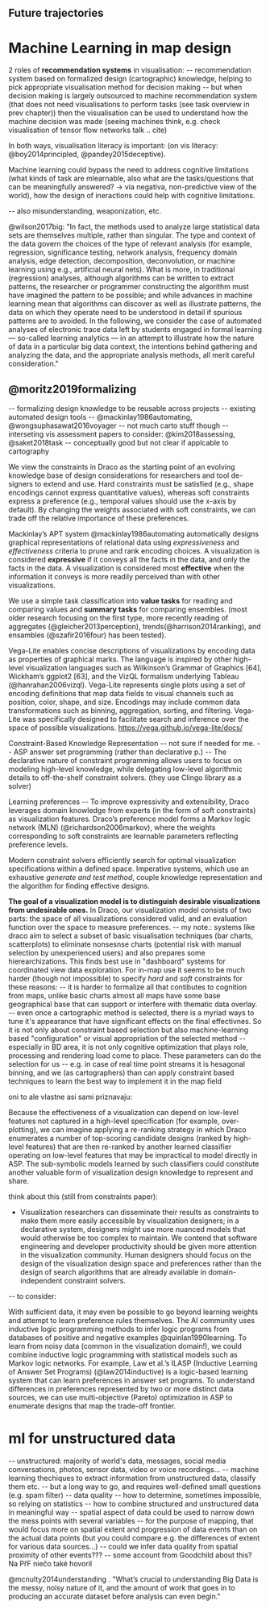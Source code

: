 Future trajectories
-------------------

# Machine Learning in map design

2 roles of **recommendation systems** in visualisation:
-- recommendation system based on formalized design (cartographic) knowledge, helping to pick appropriate visualisation method for decision making
-- but when decision making is largely outsourced to machine recommendation system (that does not need visualisations to perform tasks (see task overview in prev chapter)) then the visualisation can be used to understand how the machine decision was made (seeing machines think, e.g. check visualisation of tensor flow networks talk .. cite)

In both ways, visualisation literacy is important: (on vis literacy: @boy2014principled, @pandey2015deceptive).

Machine learning could bypass the need to address cognitive limitations (what kinds of task are mlearnable, also what are the tasks/questions that can be meaningfully answered? -> via negativa, non-predictive view of the world), how the design of ineractions could help with cognitive limitations. 

-- also misunderstanding, weaponization, etc.

@wilson2017big: 
"In fact, the methods used to analyze large statistical data sets are themselves multiple, rather than singular. The type and context of the data govern the choices of the type of relevant analysis (for example, regression, significance testing, network analysis, frequency domain analysis, edge detection, decomposition, deconvolution, or machine learning using e.g., artificial neural nets). What is more, in traditional (regression) analyses, although algorithms can be written to extract patterns, the researcher or programmer constructing the algorithm must have imagined the pattern to be possible; and while advances in machine learning mean that algorithms can discover as well as illustrate patterns, the data on which they operate need to be understood in detail if spurious patterns are to avoided. In the following, we consider the case of automated analyses of electronic trace data left by students engaged in formal learning — so-called learning analytics — in an attempt to illustrate how the nature of data in a particular big data context, the intentions behind gathering and analyzing the data, and the appropriate analysis methods, all merit careful consideration."


@moritz2019formalizing
----------------------

-- formalizing design knowledge to be reusable across projects
-- existing automated design tools -- @mackinlay1986automating, @wongsuphasawat2016voyager -- not much carto stuff though
-- interseting vis assessment papers to consider: @kim2018assessing, @saket2018task -- conceptually good but not clear if applcable to cartography

We view the constraints in Draco as the starting point of an evolving knowledge base of design considerations for researchers and tool de- signers to extend and use. Hard constraints must be satisfied (e.g., shape encodings cannot express quantitative values), whereas soft constraints express a preference (e.g., temporal values should use the x-axis by default). By changing the weights associated with soft constraints, we can trade off the relative importance of these preferences.

Mackinlay’s APT system @mackinlay1986automating automatically designs graphical representations of relational data using *expressiveness* and *effectiveness* criteria to prune and rank encoding choices. A visualization is considered **expressive** if it conveys all the facts in the data, and only the facts in the data. A visualization is considered most **effective** when the information it conveys is more readily perceived than with other visualizations.

We use a simple task classification into **value tasks** for reading and comparing values and **summary tasks** for comparing ensembles. (most older research focusing on the first type, more recently reading of aggregates (@gleicher2013perception), trends(@harrison2014ranking), and ensambles (@szafir2016four) has been tested).

Vega-Lite enables concise descriptions of visualizations by encoding data as properties of graphical marks. The language is inspired by other high-level visualization languages such as Wilkinson’s Grammar of Graphics [64], Wickham’s ggplot2 [63], and the VizQL formalism
underlying Tableau (@hanrahan2006vizql). Vega-Lite represents single plots using a set of encoding definitions that map data fields to visual channels such as position, color, shape, and size. Encodings may include common data transformations such as binning, aggregation, sorting, and filtering. Vega-Lite was specifically designed to facilitate search and inference over the space of possible visualizations. <https://vega.github.io/vega-lite/docs/>

Constraint-Based Knowledge Representation -- not sure if needed for me.
-- ASP answer set programming (rather than declarative p.) -- The declarative nature of constraint programming allows users to focus on modeling high-level knowledge, while delegating low-level algorithmic details to off-the-shelf constraint solvers. (they use Clingo library as a solver)

Learning preferences -- To improve expressivity and extensibility, Draco leverages domain
knowledge from experts (in the form of soft constraints) as visualization features.  Draco’s preference model forms a Markov logic network (MLN) (@richardson2006markov), where the weights corresponding to soft constraints are learnable parameters reflecting preference levels.

Modern constraint solvers efficiently search for optimal visualization specifications within a defined space. Imperative systems, which use an exhaustive *generate and test method*, couple knowledge representation and the algorithm for finding effective designs.

**The goal of a visualization model is to distinguish desirable visualizations from undesirable ones.** In Draco, our visualization model consists of two parts: the space of all visualizations considered valid, and an evaluation function over the space to measure preferences. -- my note.: systems like draco aim to select a subset of basic visualisation techniques (bar charts, scatterplots) to eliminate nonsesnse charts (potential risk with manual selection by unexperienced users) and also prepares some hierearchizations. This finds best use in "dashboard" systems for coordinated view data exploration. For in-map use it seems to be much harder (though not impossible) to specify *hard* and *soft* constraints for these reasons:
-- it is harder to formalize all that contibutes to cognition from maps, unlike basic charts almost all maps have some base geographical base that can support or interfere with thematic data overlay.
-- even once a cartographic method is selected, there is a myriad ways to tune it's appearance that have significant effects on the final effectivnes. So it is not only about constraint based selection but also machine-learning based "configuration" or visual appropriation of the selected method
-- especially in BD area, it is not only cognitive optimization that plays role, processing and rendering load come to place. These parameters can do the selection for us -- e.g. in case of real time point streams it is hesagonal binning, and we (as cartographers) than can apply constraint based techniques to learn the best way to implement it in the map field

oni to ale vlastne asi sami priznavaju:

Because the effectiveness of a visualization can depend on low-level features not captured in a high-level specification (for example, over-plotting), we can imagine applying a re-ranking strategy in which Draco enumerates a number of top-scoring candidate designs (ranked by high-level features) that are then re-ranked by another learned classifier operating on low-level features that may be impractical to model directly in ASP. The sub-symbolic models learned by such classifiers could constitute another valuable form of visualization design knowledge to represent and share.

think about this (still from constraints paper):
* Visualization researchers can disseminate their results as constraints to make them more easily accessible by visualization designers; in a declarative system, designers might use more nuanced models that would otherwise be too complex to maintain. We contend that software engineering and developer productivity should be given more attention in the visualization community.  Human designers should focus on the design of the visualization design space and preferences rather than the design of search algorithms that are already available in domain-independent constraint solvers.

-- to consider:

With sufficient data, it may even be possible to go beyond learning weights and attempt to learn preference rules themselves. The AI community uses inductive logic programming methods to infer logic programs from databases of positive and negative examples @quinlan1990learning. To learn from noisy data (common in the visualization domain!), we could combine inductive logic programming with statistical models such as Markov logic networks.  For example, Law et al.’s ILASP (Inductive Learning of Answer Set Programs) (@law2014inductive) is a logic-based learning system that can learn preferences in answer set programs. To understand differences in preferences represented by two or more distinct data sources, we can use multi-objective (Pareto) optimization in ASP to enumerate designs that map the trade-off frontier.


# ml for unstructured data
-- unstructured: majority of world's data, messages, social media conversations, photos, sensor data, video or voice recordings...
-- machine learning thechiques to extract information from unstructured data, classify them etc. -- but a long way to go, and requires well-defined small questions (e.g. spam filter)
-- data quality -- how to determine, sometimes impossible, so relying on statistics
-- how to combine structured and unstructured data in meaningful way
-- spatial aspect of data could be used to narrow down the mess points with several variables -- for the purpose of mapping, that would focus more on spatial extent and progression of data events than on the actual data points (but you could compare e.g. the differences of extent for various data sources...)
-- could we infer data quality from spatial proximity of other events??? -- some account from Goodchild about this? Na PřF niečo také hovoril

@mcnulty2014understanding . "What’s crucial to understanding Big Data is the messy, noisy nature of it, and the amount of work that goes in to producing an accurate dataset before analysis can even begin."

